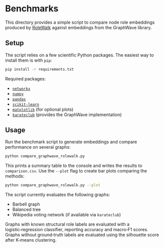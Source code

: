 # Benchmarks

This directory provides a simple script to compare node role embeddings
produced by [RoleWalk](../rolewalk.py) against embeddings from the
GraphWave library.

## Setup

The script relies on a few scientific Python packages.  The easiest way
to install them is with `pip`:

```bash
pip install -r requirements.txt
```

Required packages:

- [`networkx`](https://networkx.org/)
- [`numpy`](https://numpy.org/)
- [`pandas`](https://pandas.pydata.org/)
- [`scikit-learn`](https://scikit-learn.org/)
- [`matplotlib`](https://matplotlib.org/) (for optional plots)
- [`karateclub`](https://karateclub.readthedocs.io/) (provides the GraphWave implementation)

## Usage

Run the benchmark script to generate embeddings and compare performance
on several graphs:

```bash
python compare_graphwave_rolewalk.py
```

This prints a summary table to the console and writes the results to
`comparison.csv`.  Use the `--plot` flag to create bar plots comparing
the methods:

```bash
python compare_graphwave_rolewalk.py --plot
```

The script currently evaluates the following graphs:

- Barbell graph
- Balanced tree
- Wikipedia voting network (if available via `karateclub`)

Graphs with known structural role labels are evaluated with a
logistic‑regression classifier, reporting accuracy and macro‑F1 scores.
Graphs without ground‑truth labels are evaluated using the silhouette
score after K‑means clustering.
